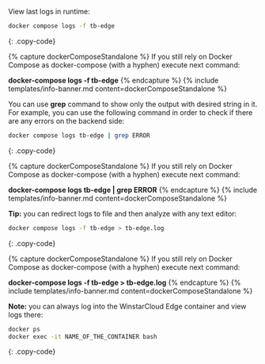 View last logs in runtime:
 
```bash
docker compose logs -f tb-edge
```
{: .copy-code}

{% capture dockerComposeStandalone %}
If you still rely on Docker Compose as docker-compose (with a hyphen) execute next command:

**docker-compose logs -f tb-edge**
{% endcapture %}
{% include templates/info-banner.md content=dockerComposeStandalone %}

You can use <b>grep</b> command to show only the output with desired string in it. 
For example, you can use the following command in order to check if there are any errors on the backend side:

```bash
docker compose logs tb-edge | grep ERROR
```
{: .copy-code}

{% capture dockerComposeStandalone %}
If you still rely on Docker Compose as docker-compose (with a hyphen) execute next command:

**docker-compose logs tb-edge \| grep ERROR**
{% endcapture %}
{% include templates/info-banner.md content=dockerComposeStandalone %}

**Tip:** you can redirect logs to file and then analyze with any text editor:

```bash
docker compose logs -f tb-edge > tb-edge.log
```
{: .copy-code}

{% capture dockerComposeStandalone %}
If you still rely on Docker Compose as docker-compose (with a hyphen) execute next command:

**docker-compose logs -f tb-edge > tb-edge.log**
{% endcapture %}
{% include templates/info-banner.md content=dockerComposeStandalone %}

**Note:** you can always log into the WinstarCloud Edge container and view logs there:

```bash
docker ps
docker exec -it NAME_OF_THE_CONTAINER bash
```
{: .copy-code}